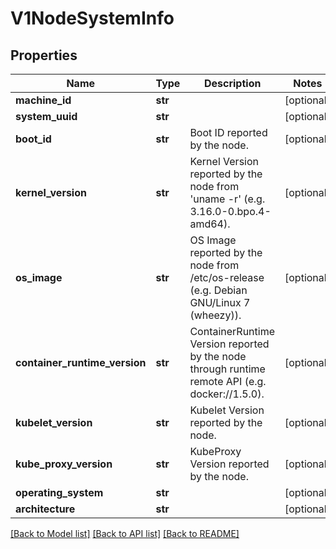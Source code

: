 # V1NodeSystemInfo

## Properties
Name | Type | Description | Notes
------------ | ------------- | ------------- | -------------
**machine_id** | **str** |  | [optional] 
**system_uuid** | **str** |  | [optional] 
**boot_id** | **str** | Boot ID reported by the node. | [optional] 
**kernel_version** | **str** | Kernel Version reported by the node from &#x27;uname -r&#x27; (e.g. 3.16.0-0.bpo.4-amd64). | [optional] 
**os_image** | **str** | OS Image reported by the node from /etc/os-release (e.g. Debian GNU/Linux 7 (wheezy)). | [optional] 
**container_runtime_version** | **str** | ContainerRuntime Version reported by the node through runtime remote API (e.g. docker://1.5.0). | [optional] 
**kubelet_version** | **str** | Kubelet Version reported by the node. | [optional] 
**kube_proxy_version** | **str** | KubeProxy Version reported by the node. | [optional] 
**operating_system** | **str** |  | [optional] 
**architecture** | **str** |  | [optional] 

[[Back to Model list]](../README.md#documentation-for-models) [[Back to API list]](../README.md#documentation-for-api-endpoints) [[Back to README]](../README.md)

